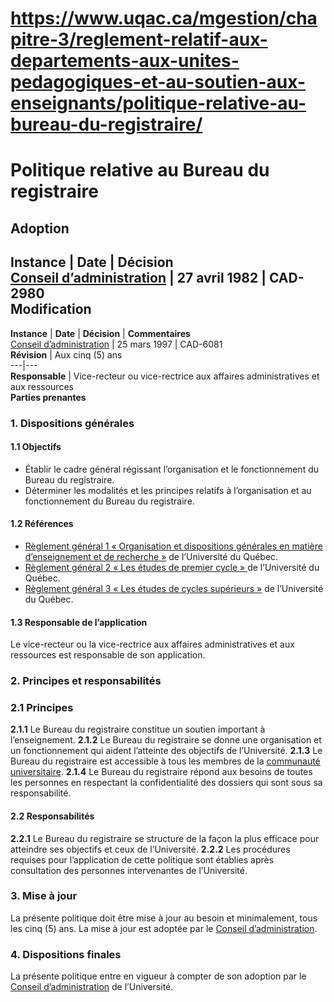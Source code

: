 # https://www.uqac.ca/mgestion/chapitre-3/reglement-relatif-aux-departements-aux-unites-pedagogiques-et-au-soutien-aux-enseignants/politique-relative-au-bureau-du-registraire/

# Politique relative au Bureau du registraire
**Adoption**  
---  
**Instance** | **Date** | **Décision**  
[Conseil d’administration](https://www.uqac.ca/mgestion/chapitre-3/reglement-relatif-aux-departements-aux-unites-pedagogiques-et-au-soutien-aux-enseignants/politique-relative-au-bureau-du-registraire/<https:/www.uqac.ca/mgestion/lexique/conseil-dadministration/>) | 27 avril 1982 | CAD-2980  
**Modification**  
---  
**Instance** | **Date** | **Décision** | **Commentaires**  
[Conseil d’administration](https://www.uqac.ca/mgestion/chapitre-3/reglement-relatif-aux-departements-aux-unites-pedagogiques-et-au-soutien-aux-enseignants/politique-relative-au-bureau-du-registraire/<https:/www.uqac.ca/mgestion/lexique/conseil-dadministration/>) | 25 mars 1997 | CAD-6081  
**Révision** | Aux cinq (5) ans  
---|---  
**Responsable** | Vice-recteur ou vice-rectrice aux affaires administratives et aux ressources  
**Parties prenantes**  
### 1. Dispositions générales
#### 1.1 Objectifs
  * Établir le cadre général régissant l’organisation et le fonctionnement du Bureau du registraire.
  * Déterminer les modalités et les principes relatifs à l’organisation et au fonctionnement du Bureau du registraire.


#### 1.2 Références
  * [Règlement général 1 « Organisation et dispositions générales en matière d’enseignement et de recherche »](https://www.uqac.ca/mgestion/chapitre-3/reglement-relatif-aux-departements-aux-unites-pedagogiques-et-au-soutien-aux-enseignants/politique-relative-au-bureau-du-registraire/<https:/reseau.uquebec.ca/fr/system/files/documents/Secretariat_general/reglements_generaux/regle_1.pdf>) de l’Université du Québec.
  * [Règlement général 2 « Les études de premier cycle » ](https://www.uqac.ca/mgestion/chapitre-3/reglement-relatif-aux-departements-aux-unites-pedagogiques-et-au-soutien-aux-enseignants/politique-relative-au-bureau-du-registraire/<https:/reseau.uquebec.ca/system/files/documents/reglement-general-2-uq-202306.pdf>) de l’Université du Québec.
  * [Règlement général 3 « Les études de cycles supérieurs »](https://www.uqac.ca/mgestion/chapitre-3/reglement-relatif-aux-departements-aux-unites-pedagogiques-et-au-soutien-aux-enseignants/politique-relative-au-bureau-du-registraire/<https:/reseau.uquebec.ca/system/files/documents/reglement-general-3-uq-202306.pdf>) de l’Université du Québec.


#### 1.3 Responsable de l’application
Le vice-recteur ou la vice-rectrice aux affaires administratives et aux ressources est responsable de son application.
### 2. Principes et responsabilités
### 2.1 Principes
**2.1.1** Le Bureau du registraire constitue un soutien important à l’enseignement.
**2.1.2** Le Bureau du registraire se donne une organisation et un fonctionnement qui aident l’atteinte des objectifs de l’Université.
**2.1.3** Le Bureau du registraire est accessible à tous les membres de la [communauté universitaire](https://www.uqac.ca/mgestion/chapitre-3/reglement-relatif-aux-departements-aux-unites-pedagogiques-et-au-soutien-aux-enseignants/politique-relative-au-bureau-du-registraire/<https:/www.uqac.ca/mgestion/lexique/communaute-universitaire/>).
**2.1.4** Le Bureau du registraire répond aux besoins de toutes les personnes en respectant la confidentialité des dossiers qui sont sous sa responsabilité.
#### 2.2 Responsabilités
**2.2.1** Le Bureau du registraire se structure de la façon la plus efficace pour atteindre ses objectifs et ceux de l’Université.
**2.2.2** Les procédures requises pour l’application de cette politique sont établies après consultation des personnes intervenantes de l’Université.
### 3. Mise à jour
La présente politique doit être mise à jour au besoin et minimalement, tous les cinq (5) ans. La mise à jour est adoptée par le [Conseil d’administration](https://www.uqac.ca/mgestion/chapitre-3/reglement-relatif-aux-departements-aux-unites-pedagogiques-et-au-soutien-aux-enseignants/politique-relative-au-bureau-du-registraire/<https:/www.uqac.ca/mgestion/lexique/conseil-dadministration/>).
### 4. Dispositions finales
La présente politique entre en vigueur à compter de son adoption par le [Conseil d’administration](https://www.uqac.ca/mgestion/chapitre-3/reglement-relatif-aux-departements-aux-unites-pedagogiques-et-au-soutien-aux-enseignants/politique-relative-au-bureau-du-registraire/<https:/www.uqac.ca/mgestion/lexique/conseil-dadministration/>) de l’Université.
